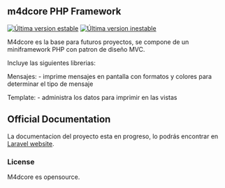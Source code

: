 ## m4dcore PHP Framework

[![Última version estable]()](https://www.m4dsource.com)
[![Última version inestable]()](https://www.m4dsource.com)

M4dcore es la base para futuros proyectos, se compone de un miniframework PHP con patron de diseño MVC.

Incluye las siguientes librerias:

Mensajes:
	- imprime mensajes en pantalla con formatos y colores para determinar el tipo de mensaje
	
Template:
	- administra los datos para imprimir en las vistas
	


## Official Documentation

La documentacion del proyecto esta en progreso, lo podrás encontrar en [Laravel website](http://laravel.com/docs).

### License

M4dcore es opensource.
